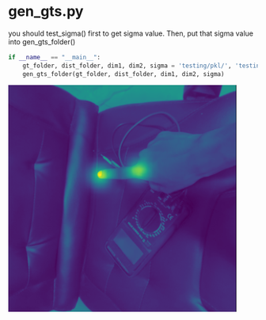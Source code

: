 # gen_gts.py
you should test_sigma() first to get sigma value. Then, put that sigma value into gen_gts_folder()
```python
if __name__ == "__main__":
    gt_folder, dist_folder, dim1, dim2, sigma = 'testing/pkl/', 'testing/gts/', (360,360),(45,45),18
    gen_gts_folder(gt_folder, dist_folder, dim1, dim2, sigma)
```
![](https://github.com/s0ngkran/hand_mapping/blob/master/example/ex_gen_gts.png)
